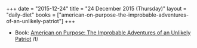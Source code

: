 +++
date = "2015-12-24"
title = "24 December 2015 (Thursday)"
layout = "daily-diet"
books = ["american-on-purpose-the-improbable-adventures-of-an-unlikely-patriot"]
+++


* Book: [American on Purpose: The Improbable Adventures of an Unlikely Patriot](/books/american-on-purpose-the-improbable-adventures-of-an-unlikely-patriot) /f/